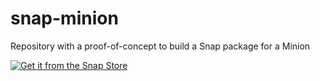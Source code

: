 # snap-minion
Repository with a proof-of-concept to build a Snap package for a Minion

[![Get it from the Snap Store](https://snapcraft.io/static/images/badges/en/snap-store-black.svg)](https://snapcraft.io/opennms-minion)

